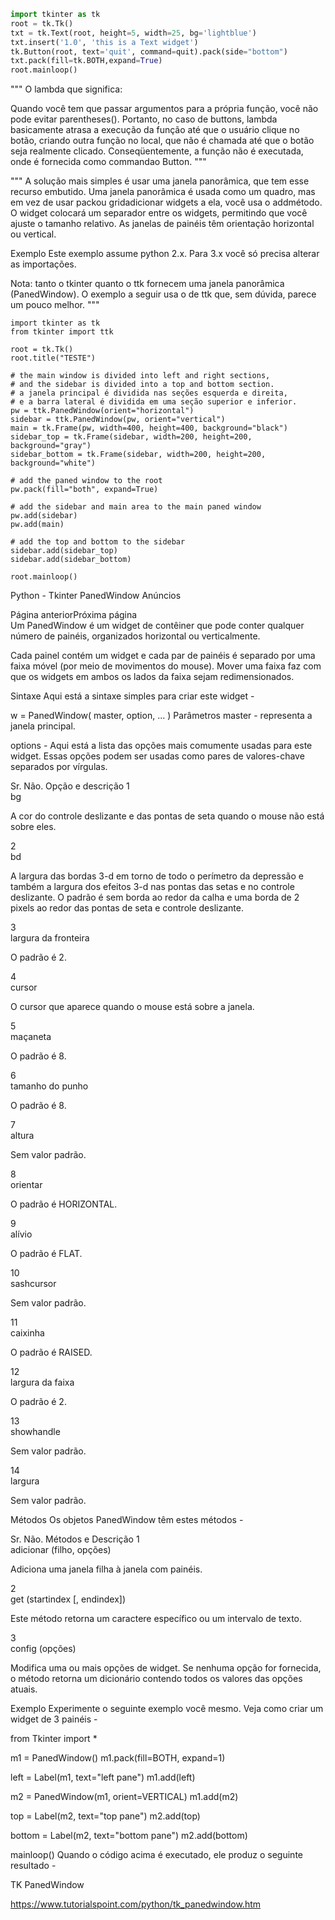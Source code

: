 ```py
import tkinter as tk
root = tk.Tk()
txt = tk.Text(root, height=5, width=25, bg='lightblue')
txt.insert('1.0', 'this is a Text widget')
tk.Button(root, text='quit', command=quit).pack(side="bottom")
txt.pack(fill=tk.BOTH,expand=True)
root.mainloop()
```
"""
O lambda que significa:

Quando você tem que passar argumentos para a própria função, você não pode evitar parentheses().
Portanto, no caso de buttons, lambda basicamente atrasa a execução da função até que o usuário clique no botão, criando outra função no local, que não é chamada até que o botão seja realmente clicado. Conseqüentemente, a função não é executada, onde é fornecida como commandao Button.
"""


"""
A solução mais simples é usar uma janela panorâmica, que tem esse recurso embutido. Uma janela panorâmica é usada como um quadro, mas em vez de usar packou gridadicionar widgets a ela, você usa o addmétodo. O widget colocará um separador entre os widgets, permitindo que você ajuste o tamanho relativo. As janelas de painéis têm orientação horizontal ou vertical.

Exemplo
Este exemplo assume python 2.x. Para 3.x você só precisa alterar as importações.

Nota: tanto o tkinter quanto o ttk fornecem uma janela panorâmica (PanedWindow). O exemplo a seguir usa o de ttk que, sem dúvida, parece um pouco melhor.
"""

```
import tkinter as tk
from tkinter import ttk

root = tk.Tk()
root.title("TESTE")

# the main window is divided into left and right sections,
# and the sidebar is divided into a top and bottom section.
# a janela principal é dividida nas seções esquerda e direita,
# e a barra lateral é dividida em uma seção superior e inferior.
pw = ttk.PanedWindow(orient="horizontal")
sidebar = ttk.PanedWindow(pw, orient="vertical")
main = tk.Frame(pw, width=400, height=400, background="black")
sidebar_top = tk.Frame(sidebar, width=200, height=200, background="gray")
sidebar_bottom = tk.Frame(sidebar, width=200, height=200, background="white")

# add the paned window to the root
pw.pack(fill="both", expand=True)

# add the sidebar and main area to the main paned window
pw.add(sidebar)
pw.add(main)

# add the top and bottom to the sidebar
sidebar.add(sidebar_top)
sidebar.add(sidebar_bottom)

root.mainloop()
```
Python - Tkinter PanedWindow
Anúncios


 Página anteriorPróxima página  
Um PanedWindow é um widget de contêiner que pode conter qualquer número de painéis, organizados horizontal ou verticalmente.

Cada painel contém um widget e cada par de painéis é separado por uma faixa móvel (por meio de movimentos do mouse). Mover uma faixa faz com que os widgets em ambos os lados da faixa sejam redimensionados.

Sintaxe
Aqui está a sintaxe simples para criar este widget -

w = PanedWindow( master, option, ... )
Parâmetros
master - representa a janela principal.

options - Aqui está a lista das opções mais comumente usadas para este widget. Essas opções podem ser usadas como pares de valores-chave separados por vírgulas.

Sr. Não.	Opção e descrição
1	
bg

A cor do controle deslizante e das pontas de seta quando o mouse não está sobre eles.

2	
bd

A largura das bordas 3-d em torno de todo o perímetro da depressão e também a largura dos efeitos 3-d nas pontas das setas e no controle deslizante. O padrão é sem borda ao redor da calha e uma borda de 2 pixels ao redor das pontas de seta e controle deslizante.

3	
largura da fronteira

O padrão é 2.

4	
cursor

O cursor que aparece quando o mouse está sobre a janela.

5	
maçaneta

O padrão é 8.

6	
tamanho do punho

O padrão é 8.

7	
altura

Sem valor padrão.

8	
orientar

O padrão é HORIZONTAL.

9	
alívio

O padrão é FLAT.

10	
sashcursor

Sem valor padrão.

11	
caixinha

O padrão é RAISED.

12	
largura da faixa

O padrão é 2.

13	
showhandle

Sem valor padrão.

14	
largura

Sem valor padrão.

Métodos
Os objetos PanedWindow têm estes métodos -

Sr. Não.	Métodos e Descrição
1	
adicionar (filho, opções)

Adiciona uma janela filha à janela com painéis.

2	
get (startindex [, endindex])

Este método retorna um caractere específico ou um intervalo de texto.

3	
config (opções)

Modifica uma ou mais opções de widget. Se nenhuma opção for fornecida, o método retorna um dicionário contendo todos os valores das opções atuais.

Exemplo
Experimente o seguinte exemplo você mesmo. Veja como criar um widget de 3 painéis -

from Tkinter import *

m1 = PanedWindow()
m1.pack(fill=BOTH, expand=1)

left = Label(m1, text="left pane")
m1.add(left)

m2 = PanedWindow(m1, orient=VERTICAL)
m1.add(m2)

top = Label(m2, text="top pane")
m2.add(top)

bottom = Label(m2, text="bottom pane")
m2.add(bottom)

mainloop()
Quando o código acima é executado, ele produz o seguinte resultado -

TK PanedWindow


https://www.tutorialspoint.com/python/tk_panedwindow.htm